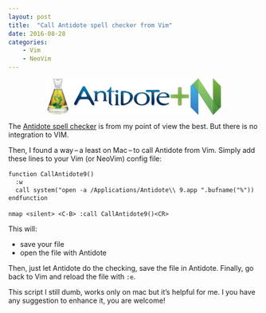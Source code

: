 ```yaml
---
layout: post
title:  "Call Antidote spell checker from Vim"
date: 2016-08-28 
categories:
    - Vim
    - NeoVim
---
```


<img src="/assets/antidote_neovim.png" title="Antidote and Neovim" style="display: block; margin: auto;" />

The [Antidote spell checker](http://www.antidote.info/antidote/for-english-speakers) is from my point of view the best. But there is no integration to VIM. 



Then, I found a way – a least on Mac – to call Antidote from Vim. Simply add these lines to your Vim (or NeoVim) config file:

```
function CallAntidote9()
  :w
  call system("open -a /Applications/Antidote\\ 9.app ".bufname("%"))
endfunction
 
nmap <silent> <C-B> :call CallAntidote9()<CR>
```

This will:

- save your file
- open the file with Antidote

Then, just let Antidote do the checking, save the file in Antidote.
Finally, go back to Vim and reload the file with `:e`.

This script I still dumb, works only on mac but it’s helpful for me. I you have any suggestion to enhance it, you are welcome!
